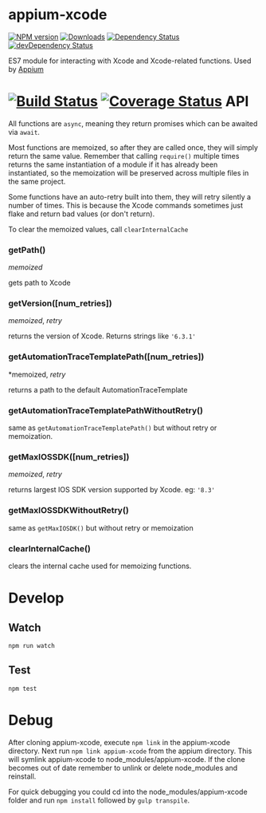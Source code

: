 appium-xcode
===================
[![NPM version](http://img.shields.io/npm/v/appium-xcode.svg)](https://npmjs.org/package/appium-xcode)
[![Downloads](http://img.shields.io/npm/dm/appium-xcode.svg)](https://npmjs.org/package/appium-xcode)
[![Dependency Status](https://david-dm.org/appium/appium-xcode.svg)](https://david-dm.org/appium/appium-xcode)
[![devDependency Status](https://david-dm.org/appium/appium-xcode/dev-status.svg)](https://david-dm.org/appium/appium-xcode#info=devDependencies)

ES7 module for interacting with Xcode and Xcode-related functions.
Used by [Appium](github.com/appium/appium)

[![Build Status](https://travis-ci.org/appium/appium-xcode.svg?branch=master)](https://travis-ci.org/appium/appium-xcode)
[![Coverage Status](https://coveralls.io/repos/appium/appium-xcode/badge.svg)](https://coveralls.io/r/appium/appium-xcode)
API
===

All functions are `async`, meaning they return promises which can be awaited via `await`.

Most functions are memoized, so after they are called once, they will simply return the same value. Remember that calling `require()` multiple times returns the same instantiation of a module if it has already been instantiated, so the memoization will be preserved across multiple files in the same project.

Some functions have an auto-retry built into them, they will retry silently a number of times. This is because the Xcode commands sometimes just flake and return bad values (or don't return).

To clear the memoized values, call `clearInternalCache`

### getPath()
*memoized*

gets path to Xcode

### getVersion([num_retries])
*memoized*, *retry*

returns the version of Xcode. Returns strings like `'6.3.1'`

### getAutomationTraceTemplatePath([num_retries])
*memoized, *retry*

returns a path to the default AutomationTraceTemplate

### getAutomationTraceTemplatePathWithoutRetry()

same as `getAutomationTraceTemplatePath()` but without retry or memoization.

### getMaxIOSSDK([num_retries])
*memoized*, *retry*

returns largest IOS SDK version supported by Xcode.
eg: `'8.3'`

### getMaxIOSSDKWithoutRetry()

same as `getMaxIOSDK()` but without retry or memoization

### clearInternalCache()
clears the internal cache used for memoizing functions.

Develop
=======

## Watch

```
npm run watch
```

## Test

```
npm test
```

Debug
=====

After cloning appium-xcode, execute `npm link` in the appium-xcode directory. Next run `npm link appium-xcode` from the appium directory. This will symlink appium-xcode to node_modules/appium-xcode. If the clone becomes out of date remember to unlink or delete node_modules and reinstall.

For quick debugging you could cd into the node_modules/appium-xcode folder and run `npm install` followed by `gulp transpile`.
